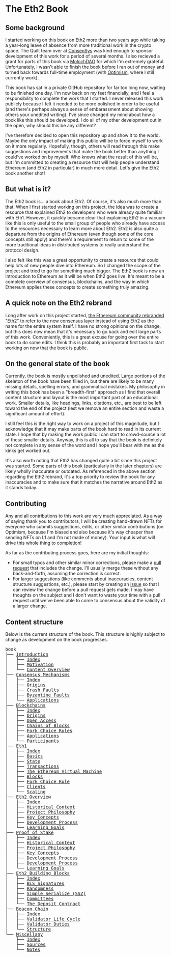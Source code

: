 # The Eth2 Book

## Some background

I started working on this book on Eth2 more than two years ago while taking a year-long leave of absence from more traditional work in the crypto space.
The Quilt team over at [ConsenSys](https://consensys.net/) was kind enough to sponsor development of this work for a period of several months.
I also recieved a grant for parts of this book via [MolochDAO](https://molochdao.com/) for which I'm extremely grateful.
Unfortunately, I wasn't able to finish the book before I ran out of money and turned back towards full-time employment (with [Optimism](https://www.optimism.io/), where I still currently work).

This book has sat in a private GitHub repository for far too long now, waiting to be finished one day.
I'm now back on my feet financially, and I feel a responsibility to complete the work that I started.
I never released this work publicly because I felt it needed to be more polished in order to be useful (and there's perhaps always a sense of embarassment about showing others your unedited writing).
I've since changed my mind about how a book like this should be developed.
I do all of my other development out in the open, why should this be any different?

I've therefore decided to open this repository up and show it to the world.
Maybe the only impact of making this public will be to force myself to work on it more regularly.
Hopefully, though, others will read through this make suggestions and improvements that make the book better than anything I could've worked on by myself.
Who knows what the result of this will be, but I'm committed to creating a resource that will help people understand Ethereum (and Eth2 in particular) in much more detail.
Let's give the Eth2 book another shot!

## But what is it?

The Eth2 book is... a book about Eth2.
Of course, it's also much more than that.
When I first started working on this project, the idea was to create a resource that explained Eth2 to developers who were already quite familiar with Eth1.
However, it quickly became clear that explaining Eth2 in a vacuum like this is only useful to the small group of people who already have access to the resources necessary to learn more about Eth2.
Eth2 is also quite a departure from the origins of Ethereum (even though some of the core concepts still apply) and there's a requirement to return to some of the more traditional ideas in distributed systems to really understand the protocol design.

I also felt like this was a great opportunity to create a resource that could help lots of new people dive into Ethereum.
So I changed the scope of the project and tried to go for something much bigger.
The Eth2 book is now an introduction to Ethereum as it will be when Eth2 goes live.
It's meant to be a complete overview of consensus, blockchains, and the way in which Ethereum applies these concepts to create something truly amazing.

## A quick note on the Eth2 rebrand

Long after work on this project started, [the Ethereum community rebranded "Eth2" to refer to the new consensus layer](https://blog.ethereum.org/2022/01/24/the-great-eth2-renaming/) instead of using Eth2 as the name for the entire system itself.
I have no strong opinions on the change, but this does now mean that it's necessary to go back and edit large parts of this work.
Conveniently, this is a great excuse for going over the entire book to do some edits.
I think this is probably an important first task to start working on now that the book is public.

## On the general state of the book

Currently, the book is mostly unpolished and unedited.
Large portions of the skeleton of the book have been filled in, but there are likely to be many missing details, spelling errors, and grammatical mistakes.
My philosophy in writing this book has been a "breadth-first" approach as I find that overall content structure and layout is the most important part of an educational work.
Smaller details, like headings, links, citations, etc., are best to be left toward the end of the project (lest we remove an entire section and waste a significant amount of effort).

I still feel this is the right way to work on a project of this magnitude, but I acknowledge that it may make parts of the book hard to read in its current state.
I hope that by making the work public I can start to crowd-source a lot of these smaller details.
Anyway, this is all to say that the book is definitely not complete in any sense of the word and I hope you'll bear with me as the kinks get worked out.

It's also worth noting that Eth2 has changed quite a bit since this project was started.
Some parts of this book (particularly in the later chapters) are likely wholly inaccurate or outdated.
As referenced in the above section regarding the Eth2 rebrand, it's a top priority to review the book for any inaccuracies and to make sure that it matches the narrative around Eth2 as it stands today.

## Contributing

Any and all contributions to this work are very much appreciated.
As a way of saying thank you to contributors, I will be creating hand-drawn NFTs for everyone who submits suggestions, edits, or other similar contributions (on Optimism, because I'm biased and also because it's way cheaper than sending NFTs on L1 and I'm not made of money).
Your input is what will drive this whole thing to completion!

As far as the contributing process goes, here are my initial thoughts:

- For small typos and other similar minor corrections, please make a [pull request](https://github.com/smartcontracts/eth2-book/pulls) that includes the change. I'll usually merge these without any back-and-forth, assuming the correction is correct.
- For larger suggestions (like comments about inaccuracies, content structure suggestions, etc.), please start by creating an [issue](https://github.com/smartcontracts/eth2-book/issues) so that I can review the change before a pull request gets made. I may have thoughts on the subject and I don't want to waste your time with a pull request until we've been able to come to consensus about the validity of a larger change.

## Content structure

Below is the current structure of the book.
This structure is highly subject to change as development on the book progresses.

<pre>
book
├── <a href="./book/00__introduction">Introduction</a>
│   ├── <a href="./book/00__introduction/00__index.md">Index</a>
│   ├── <a href="./book/00__introduction/01__motivation.md">Motivation</a>
│   └── <a href="./book/00__introduction/02__content.md">Content Overview</a>
├── <a href="./book/01__consensus">Consensus Mechanisms</a>
│   ├── <a href="./book/01__consensus/00__index.md">Index</a>
│   ├── <a href="./book/01__consensus/01__origins.md">Origins</a>
│   ├── <a href="./book/01__consensus/02__crash-faults.md">Crash Faults</a>
│   ├── <a href="./book/01__consensus/03__byzantine-faults.md">Byzantine Faults</a>
│   └── <a href="./book/01__consensus/04__applications.md">Applications</a>
├── <a href="./book/02__blockchains">Blockchains</a>
│   ├── <a href="./book/02__blockchains/00__index.md">Index</a>
│   ├── <a href="./book/02__blockchains/01__digital-cash.md">Origins</a>
│   ├── <a href="./book/02__blockchains/02__open-access.md">Open Access</a>
│   ├── <a href="./book/02__blockchains/03__chains-of-blocks.md">Chains of Blocks</a>
│   ├── <a href="./book/02__blockchains/04__fork-choice-rules.md">Fork Choice Rules</a>
│   ├── <a href="./book/02__blockchains/05__applications.md">Applications</a>
│   └── <a href="./book/02__blockchains/06__participants.md">Participants</a>
├── <a href="./book/03__eth1">Eth1</a>
│   ├── <a href="./book/03__eth1/00__index.md">Index</a>
│   ├── <a href="./book/03__eth1/01__basics.md">Basics</a>
│   ├── <a href="./book/03__eth1/02__state.md">State</a>
│   ├── <a href="./book/03__eth1/03__transactions.md">Transactions</a>
│   ├── <a href="./book/03__eth1/04__evm.md">The Ethereum Virtual Machine</a>
│   ├── <a href="./book/03__eth1/05__blocks.md">Blocks</a>
│   ├── <a href="./book/03__eth1/06__fork-choice-rule.md">Fork Choice Rule</a>
│   ├── <a href="./book/03__eth1/07__clients.md">Clients</a>
│   └── <a href="./book/03__eth1/08__scaling.md">Scaling</a>
├── <a href="./book/04__eth2-overview">Eth2 Overview</a>
│   ├── <a href="./book/04__eth2-overview/00__index.md">Index</a>
│   ├── <a href="./book/04__eth2-overview/01__historical-context.md">Historical Context</a>
│   ├── <a href="./book/04__eth2-overview/02__project-philosophy.md">Project Philosophy</a>
│   ├── <a href="./book/04__eth2-overview/03__key-concepts.md">Key Concepts</a>
│   ├── <a href="./book/04__eth2-overview/04__development-process.md">Development Process</a>
│   └── <a href="./book/04__eth2-overview/05__learning-goals.md">Learning Goals</a>
├── <a href="./book/05__proof-of-stake">Proof of Stake</a>
│   ├── <a href="./book/05__proof-of-stake/00__index.md">Index</a>
│   ├── <a href="./book/05__proof-of-stake/01__core-concepts.md">Historical Context</a>
│   ├── <a href="./book/05__proof-of-stake/02__basic-operation.md">Project Philosophy</a>
│   ├── <a href="./book/05__proof-of-stake/03__fork-choice.md">Key Concepts</a>
│   ├── <a href="./book/05__proof-of-stake/04__long-range-attacks.md">Development Process</a>
│   ├── <a href="./book/05__proof-of-stake/05__casper-ffg.md">Development Process</a>
│   └── <a href="./book/05__proof-of-stake/06__weak-subjectivity.md">Learning Goals</a>
├── <a href="./book/06__building-blocks">Eth2 Building Blocks</a>
│   ├── <a href="./book/06__building-blocks/00__index.md">Index</a>
│   ├── <a href="./book/06__building-blocks/01__bls-signatures.md">BLS Signatures</a>
│   ├── <a href="./book/06__building-blocks/02__randomness.md">Randomness</a>
│   ├── <a href="./book/06__building-blocks/03__ssz.md">Simple Serialize (SSZ)</a>
│   ├── <a href="./book/06__building-blocks/04__committees.md">Committees</a>
│   └── <a href="./book/06__building-blocks/05__deposit-contract.md">The Deposit Contract</a>
├── <a href="./book/07__beacon-chain">Beacon Chain</a>
│   ├── <a href="./book/07__beacon-chain/00__index.md">Index</a>
│   ├── <a href="./book/07__beacon-chain/01__validator-life-cycle.md">Validator Life Cycle</a>
│   ├── <a href="./book/07__beacon-chain/02__validator-duties.md">Validator Duties</a>
│   └── <a href="./book/07__beacon-chain/03__structure.md">Structure</a>
└── <a href="./book/99__dev">Miscellany</a>
    ├── <a href="./book/99__dev/00__index.md">Index</a>
    ├── <a href="./book/99__dev/01__sources.md">Sources</a>
    └── <a href="./book/99__dev/02__notes.md">Notes</a>
</pre>
